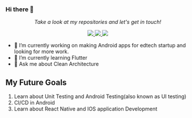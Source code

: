 ### Hi there 👋
<p align="center">
  <i>Take a look at my repositories and let's get in touch!</i>

<p align="center">
  <a href= "https://github.com/shashankdaima/">
    <img src="https://img.icons8.com/material-outlined/30/000000/source-code.png"/>
  </a>
  <a href= "https://www.linkedin.com/in/shashank-daima-b5b66b202/">
    <img src="https://img.icons8.com/material-outlined/30/000000/linkedin.png"/>
  </a>
  <a href= "https://t.me/daimashashank10">
    <img src="https://img.icons8.com/material/30/000000/telegram-app.png"/>
  </a>
  
</p>

- 🔭 I’m currently working on making Android apps for edtech startup and looking for more work.
- 🌱 I’m currently learning Flutter
- 💬 Ask me about Clean Architecture


## My Future Goals
1. Learn about Unit Testing and Android Testing(also known as UI testing)
2. CI/CD in Android
3. Learn about React Native and IOS application Development
